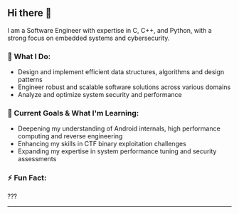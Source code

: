 <!--
**HeapBadger/HeapBadger** is a ✨ _special_ ✨ repository because its `README.md` (this file) appears on your GitHub profile.

Here are some ideas to get you started:

- 🔭 I’m currently working on ...
- 🌱 I’m currently learning ...
- 👯 I’m looking to collaborate on ...
- 🤔 I’m looking for help with ...
- 💬 Ask me about ...
- 📫 How to reach me: ...
- 😄 Pronouns: ...
- ⚡ Fun fact: ...
-->

## Hi there 👋  

I am a Software Engineer with expertise in C, C++, and Python, with a strong focus on embedded systems and cybersecurity. 

### 🚀 What I Do:  
- Design and implement efficient data structures, algorithms and design patterns
- Engineer robust and scalable software solutions across various domains
- Analyze and optimize system security and performance

### 🎯 Current Goals & What I'm Learning:  
- Deepening my understanding of Android internals, high performance computing and reverse engineering
- Enhancing my skills in CTF binary exploitation challenges
- Expanding my expertise in system performance tuning and security assessments

### ⚡ Fun Fact:

???

---
